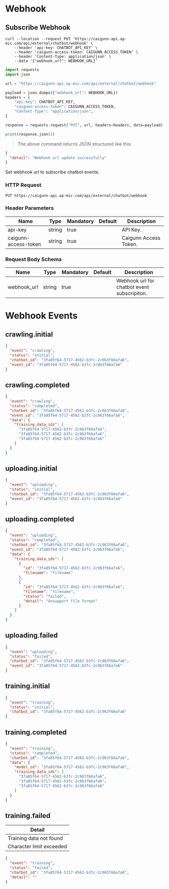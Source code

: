 # Webhook

## Subscribe Webhook

```shell
curl --location --request PUT 'https://caigunn-api.ap-mic.com/api/external/chatbot/webhook' \
    --header 'api-key: CHATBOT_API_KEY' \
    --header 'caigunn-access-token: CAIGUNN_ACCESS_TOKEN' \
    --header 'Content-Type: application/json' \
    --data '{"webhook_url": WEBHOOK_URL}'
```

```python
import requests
import json

url = "https://caigunn-api.ap-mic.com/api/external/chatbot/webhook"

payload = json.dumps({"webhook_url": WEBHOOK_URL})
headers = {
    "api-key": CHATBOT_API_KEY,
    "caigunn-access-token": CAIGUNN_ACCESS_TOKEN,
    "Content-Type": "application/json",
}

response = requests.request("PUT", url, headers=headers, data=payload)

print(response.json())

```

> The above command returns JSON structured like this:

```json
{
  "detail": "Webhook url update successfully"
}
```

Set webhook url to subscribe chatbot events.

### HTTP Request

`PUT https://caigunn-api.ap-mic.com/api/external/chatbot/webhook`

### Header Parameters

| Name                 | Type   | Mandatory | Default | Description           |
| -------------------- | ------ | --------- | ------- | --------------------- |
| api-key              | string | true      |         | API Key.              |
| caigunn-access-token | string | true      |         | Caigunn Access Token. |

### Request Body Schema

| Name        | Type   | Mandatory | Default | Description                                 |
| ----------- | ------ | --------- | ------- | ------------------------------------------- |
| webhook_url | string | true      |         | Webhook url for chatbot event subscripiton. |

# Webhook Events

## crawling.initial

```json
{
  "event": "crawling",
  "status": "initial",
  "chatbot_id": "3fa85f64-5717-4562-b3fc-2c963f66afa6",
  "event_id": "3fa85f64-5717-4562-b3fc-2c963f66afa6"
}
```

## crawling.completed

```json
{
  "event": "crawling",
  "status": "completed",
  "chatbot_id": "3fa85f64-5717-4562-b3fc-2c963f66afa6",
  "event_id": "3fa85f64-5717-4562-b3fc-2c963f66afa6",
  "data": {
    "training_data_ids": [
      "3fa85f64-5717-4562-b3fc-2c963f66afa6",
      "3fa85f64-5717-4562-b3fc-2c963f66afa6",
      "3fa85f64-5717-4562-b3fc-2c963f66afa6"
    ]
  }
}
```

## uploading.initial

```json
{
  "event": "uploading",
  "status": "initial",
  "chatbot_id": "3fa85f64-5717-4562-b3fc-2c963f66afa6",
  "event_id": "3fa85f64-5717-4562-b3fc-2c963f66afa6"
}
```

## uploading.completed

```json
{
  "event": "uploading",
  "status": "completed",
  "chatbot_id": "3fa85f64-5717-4562-b3fc-2c963f66afa6",
  "event_id": "3fa85f64-5717-4562-b3fc-2c963f66afa6",
  "data": {
    "training_data_ids": [
      {
        "id": "3fa85f64-5717-4562-b3fc-2c963f66afa6",
        "filename": "filename"
      },
      {
        "id": "3fa85f64-5717-4562-b3fc-2c963f66afa6",
        "filename": "filename",
        "status": "failed",
        "detail": "Unsupport file format"
      }
    ]
  }
}
```

## uploading.failed

```json
{
  "event": "uploading",
  "status": "failed",
  "chatbot_id": "3fa85f64-5717-4562-b3fc-2c963f66afa6",
  "event_id": "3fa85f64-5717-4562-b3fc-2c963f66afa6"
}
```

## training.initial

```json
{
  "event": "training",
  "status": "initial",
  "chatbot_id": "3fa85f64-5717-4562-b3fc-2c963f66afa6"
}
```

## training.completed

```json
{
  "event": "training",
  "status": "completed",
  "chatbot_id": "3fa85f64-5717-4562-b3fc-2c963f66afa6",
  "data": {
    "model_id": "3fa85f64-5717-4562-b3fc-2c963f66afa6",
    "training_data_ids": [
      "3fa85f64-5717-4562-b3fc-2c963f66afa6",
      "3fa85f64-5717-4562-b3fc-2c963f66afa6",
      "3fa85f64-5717-4562-b3fc-2c963f66afa6"
    ]
  }
}
```

## training.failed

| Detail                   |
| ------------------------ |
| Training data not found  |
| Character limit exceeded |

```json
{
  "event": "training",
  "status": "failed",
  "chatbot_id": "3fa85f64-5717-4562-b3fc-2c963f66afa6",
  "detail": ""
}
```
